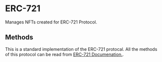 # ERC-721

Manages NFTs created for ERC-721 Protocol.

## Methods

This is a standard implementation of the ERC-721 protocal. All the methods of this protocol can be read from 
[ERC-721 Documenation.](https://ethereum.org/en/developers/docs/standards/tokens/erc-721/).